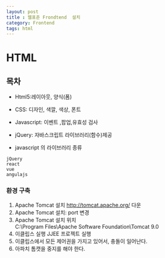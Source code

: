 ```yaml
---
layout: post
title : 웹표준 Frondtend  설치
category: Frontend
tags: html
---
```

# HTML

## 목차  
* Html5:레이아웃, 양식(폼)  
* CSS: 디자인, 색깔, 색상, 폰트  
* Javascript: 이벤트 ,팝업,유효성 검사  
* jQuery: 자바스크립트 라이브러리(함수)제공  

* javascript 의 라이브러리 종류   

````
jQuery
react
vue
angulajs
````
### 환경 구축
1. Apache Tomcat 설치
http://tomcat.apache.org/
다운
2. Apache Tomcat 설치: port 변경
3. Apache Tomcat 설치 위치   
C:\Program Files\Apache Software Foundation\Tomcat 9.0
4. 이클립스 실행 JJEE 프로젝트 실행
5. 이클립스에서 모든 제어권을 가지고 있어서, 충돌이 일어난다. 
5. 아파치 톰캣을 중지를 해야 한다. 
